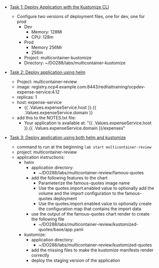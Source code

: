 - [Task 1: Deploy Application with the Kustomize CLI](https://role.rhu.redhat.com/rol-rhu/app/courses/do288-4.12/pages/ch06s06)
    - Configure two versions of deployment files, one for dev, one for prod
      - Dev
        - Memory: 128Mi
        - CPU: 128m
      - Prod
        - Memory 256Mi
        - 256m
      - Project: multicontainer-kustomize
      - Directory: ~/DO288/labs/multicontainer-kustomize

- [Task 2: Deploy application using helm](https://role.rhu.redhat.com/rol-rhu/app/courses/do288-4.12/pages/ch06s07) 
    - Project: multicontainer-review
    - image: registry.ocp4.example.com:8443/redhattraining/ocpdev-expense-service:4.12
    - replicas: 1
    - host: expense-service
      - {{ .Values.expenseService.host }}.{{ .Values.expenseService.domain }}
    - add this to the NOTES.txt file:
      - Your application is available at: "{{ .Values.expenseService.host }}.{{ .Values.expenseService.domain }}/expenses"

- [Task 3: Deploy application using both helm and kustomize](https://role.rhu.redhat.com/rol-rhu/app/courses/do288-4.12/pages/ch06s07)
  - command to run at the beginning `lab start multicontainer-review`
  - project: multicontainer-review
  - application instructions:
    - helm
      - application directory:
        - ~/DO288/labs/multicontainer-review/famous-quotes
      - add the following features to the chart
        - Parameterize the famous-quotes image name
        - Use the quotes.import.enabled value to optionally add the volume and the import configuration to the famous-quotes deployment
        - Use the quotes.import.enabled value to optionally create the configuration map that contains the import data
      - use the output of the famous-quotes chart render to create the following file
        - ~/DO288/labs/multicontainer-review/kustomized-quotes/base/app.yaml
    - kustomize:
      - application directory:
        - ~/DO288/labs/multicontainer-review/kustomized-quotes
      - add the missing files to make the kustomize manifests render correctly
      - deploy the staging version of the application